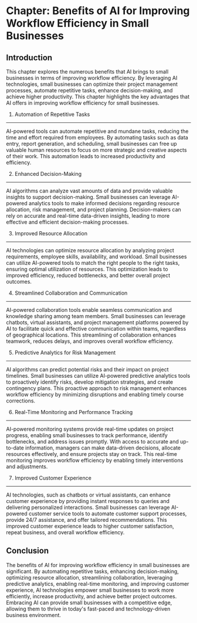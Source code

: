 Chapter: Benefits of AI for Improving Workflow Efficiency in Small Businesses
=============================================================================

Introduction
------------

This chapter explores the numerous benefits that AI brings to small businesses in terms of improving workflow efficiency. By leveraging AI technologies, small businesses can optimize their project management processes, automate repetitive tasks, enhance decision-making, and achieve higher productivity. This chapter highlights the key advantages that AI offers in improving workflow efficiency for small businesses.

1. Automation of Repetitive Tasks
---------------------------------

AI-powered tools can automate repetitive and mundane tasks, reducing the time and effort required from employees. By automating tasks such as data entry, report generation, and scheduling, small businesses can free up valuable human resources to focus on more strategic and creative aspects of their work. This automation leads to increased productivity and efficiency.

2. Enhanced Decision-Making
---------------------------

AI algorithms can analyze vast amounts of data and provide valuable insights to support decision-making. Small businesses can leverage AI-powered analytics tools to make informed decisions regarding resource allocation, risk management, and project planning. Decision-makers can rely on accurate and real-time data-driven insights, leading to more effective and efficient decision-making processes.

3. Improved Resource Allocation
-------------------------------

AI technologies can optimize resource allocation by analyzing project requirements, employee skills, availability, and workload. Small businesses can utilize AI-powered tools to match the right people to the right tasks, ensuring optimal utilization of resources. This optimization leads to improved efficiency, reduced bottlenecks, and better overall project outcomes.

4. Streamlined Collaboration and Communication
----------------------------------------------

AI-powered collaboration tools enable seamless communication and knowledge sharing among team members. Small businesses can leverage chatbots, virtual assistants, and project management platforms powered by AI to facilitate quick and effective communication within teams, regardless of geographical locations. This streamlining of collaboration enhances teamwork, reduces delays, and improves overall workflow efficiency.

5. Predictive Analytics for Risk Management
-------------------------------------------

AI algorithms can predict potential risks and their impact on project timelines. Small businesses can utilize AI-powered predictive analytics tools to proactively identify risks, develop mitigation strategies, and create contingency plans. This proactive approach to risk management enhances workflow efficiency by minimizing disruptions and enabling timely course corrections.

6. Real-Time Monitoring and Performance Tracking
------------------------------------------------

AI-powered monitoring systems provide real-time updates on project progress, enabling small businesses to track performance, identify bottlenecks, and address issues promptly. With access to accurate and up-to-date information, managers can make data-driven decisions, allocate resources effectively, and ensure projects stay on track. This real-time monitoring improves workflow efficiency by enabling timely interventions and adjustments.

7. Improved Customer Experience
-------------------------------

AI technologies, such as chatbots or virtual assistants, can enhance customer experience by providing instant responses to queries and delivering personalized interactions. Small businesses can leverage AI-powered customer service tools to automate customer support processes, provide 24/7 assistance, and offer tailored recommendations. This improved customer experience leads to higher customer satisfaction, repeat business, and overall workflow efficiency.

Conclusion
----------

The benefits of AI for improving workflow efficiency in small businesses are significant. By automating repetitive tasks, enhancing decision-making, optimizing resource allocation, streamlining collaboration, leveraging predictive analytics, enabling real-time monitoring, and improving customer experience, AI technologies empower small businesses to work more efficiently, increase productivity, and achieve better project outcomes. Embracing AI can provide small businesses with a competitive edge, allowing them to thrive in today's fast-paced and technology-driven business environment.
